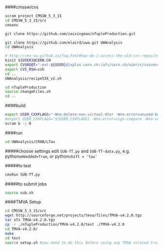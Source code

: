 ####cmssw/cvs
```bash
scram project CMSSW_5_3_15
cd CMSSW_5_3_15/src
cmsenv

git clone https://github.com/zaixingmao/nTupleProduction.git

git clone https://github.com/elaird/uwa.git UWAnalysis
cd UWAnalysis

# http://cms-sw.github.io/faq.html#how-do-i-access-the-old-cvs-repository-to-check-what-was-really-there
kinit ${USER}@CERN.CH
export CVSROOT=":ext:${USER}@lxplus.cern.ch:/afs/cern.ch/user/c/cvscmssw/public/CMSSW"
export CVS_RSH=ssh
cd ..
UWAnalysis/recipe53X_v2.sh

cd nTupleProduction
source changeFiles.sh
cd ..
```

####build
```bash
export USER_CXXFLAGS="-Wno-delete-non-virtual-dtor -Wno-error=unused-but-set-variable -Wno-error=unused-variable -Wno-error=maybe-uninitialized"
#export USER_CXXFLAGS="${USER_CXXFLAGS} -Wno-error=sign-compare -Wno-error=reorder"
scram b -j 8
```

####run
```bash
cd UWAnalysis/CRAB/LTau
```
#####choose settings
edit `SUB-TT.py` and `SUB-TT-data.py`, e.g.
python```embedded=True```, or python```shift = 'tau'```

#####to test
```bash
cmsRun SUB-TT.py
```
#####to submit jobs
```bash
source sub.sh
```

####TMVA Setup
```bash
cd CMSSW_5_3_15/src
wget http://sourceforge.net/projects/tmva/files/TMVA-v4.2.0.tgz
tar xfz TMVA-v4.2.0.tgz
cp -r ./nTupleProduction/TMVA-v4.2.0/test ./TMVA-v4.2.0
cd TMVA-v4.2.0/
make
cd test
source setup.sh #you need to do this before using any TMVA related training
```